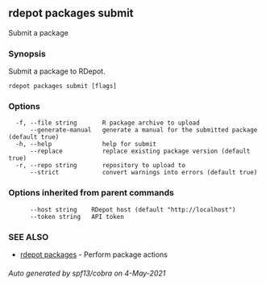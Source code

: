 ## rdepot packages submit

Submit a package

### Synopsis

Submit a package to RDepot.

```
rdepot packages submit [flags]
```

### Options

```
  -f, --file string       R package archive to upload
      --generate-manual   generate a manual for the submitted package (default true)
  -h, --help              help for submit
      --replace           replace existing package version (default true)
  -r, --repo string       repository to upload to
      --strict            convert warnings into errors (default true)
```

### Options inherited from parent commands

```
      --host string    RDepot host (default "http://localhost")
      --token string   API token
```

### SEE ALSO

* [rdepot packages](rdepot_packages.md)	 - Perform package actions

###### Auto generated by spf13/cobra on 4-May-2021
